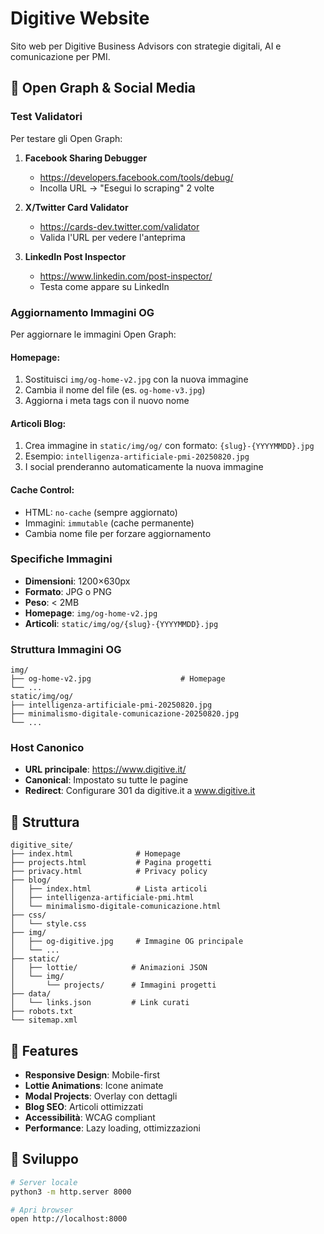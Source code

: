 # Digitive Website

Sito web per Digitive Business Advisors con strategie digitali, AI e comunicazione per PMI.

## 🚀 Open Graph & Social Media

### Test Validatori

Per testare gli Open Graph:

1. **Facebook Sharing Debugger**
   - https://developers.facebook.com/tools/debug/
   - Incolla URL → "Esegui lo scraping" 2 volte

2. **X/Twitter Card Validator**
   - https://cards-dev.twitter.com/validator
   - Valida l'URL per vedere l'anteprima

3. **LinkedIn Post Inspector**
   - https://www.linkedin.com/post-inspector/
   - Testa come appare su LinkedIn

### Aggiornamento Immagini OG

Per aggiornare le immagini Open Graph:

#### Homepage:
1. Sostituisci `img/og-home-v2.jpg` con la nuova immagine
2. Cambia il nome del file (es. `og-home-v3.jpg`)
3. Aggiorna i meta tags con il nuovo nome

#### Articoli Blog:
1. Crea immagine in `static/img/og/` con formato: `{slug}-{YYYYMMDD}.jpg`
2. Esempio: `intelligenza-artificiale-pmi-20250820.jpg`
3. I social prenderanno automaticamente la nuova immagine

#### Cache Control:
- HTML: `no-cache` (sempre aggiornato)
- Immagini: `immutable` (cache permanente)
- Cambia nome file per forzare aggiornamento

### Specifiche Immagini

- **Dimensioni**: 1200×630px
- **Formato**: JPG o PNG
- **Peso**: < 2MB
- **Homepage**: `img/og-home-v2.jpg`
- **Articoli**: `static/img/og/{slug}-{YYYYMMDD}.jpg`

### Struttura Immagini OG

```
img/
├── og-home-v2.jpg                    # Homepage
└── ...
static/img/og/
├── intelligenza-artificiale-pmi-20250820.jpg
├── minimalismo-digitale-comunicazione-20250820.jpg
└── ...
```

### Host Canonico

- **URL principale**: https://www.digitive.it/
- **Canonical**: Impostato su tutte le pagine
- **Redirect**: Configurare 301 da digitive.it a www.digitive.it

## 📁 Struttura

```
digitive_site/
├── index.html              # Homepage
├── projects.html           # Pagina progetti
├── privacy.html            # Privacy policy
├── blog/
│   ├── index.html          # Lista articoli
│   ├── intelligenza-artificiale-pmi.html
│   └── minimalismo-digitale-comunicazione.html
├── css/
│   └── style.css
├── img/
│   ├── og-digitive.jpg     # Immagine OG principale
│   └── ...
├── static/
│   ├── lottie/            # Animazioni JSON
│   └── img/
│       └── projects/      # Immagini progetti
├── data/
│   └── links.json         # Link curati
├── robots.txt
└── sitemap.xml
```

## 🎨 Features

- **Responsive Design**: Mobile-first
- **Lottie Animations**: Icone animate
- **Modal Projects**: Overlay con dettagli
- **Blog SEO**: Articoli ottimizzati
- **Accessibilità**: WCAG compliant
- **Performance**: Lazy loading, ottimizzazioni

## 🔧 Sviluppo

```bash
# Server locale
python3 -m http.server 8000

# Apri browser
open http://localhost:8000
```
